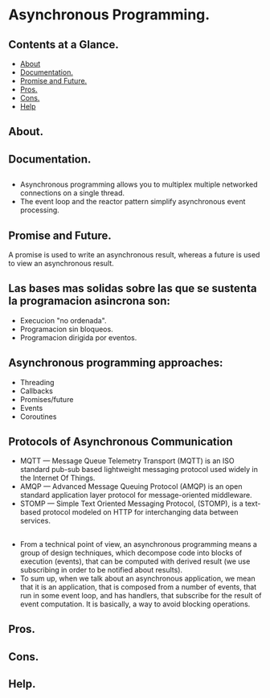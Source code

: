 # Asynchronous Programming.





## Contents at a Glance.
* [About](#about)
* [Documentation.](#documentation)
* [Promise and Future.]()
* [Pros.](#pros)
* [Cons.](#cons)
* [Help](#help)





## About.





## Documentation.





##
* Asynchronous programming allows you to multiplex multiple networked connections on a single thread.
* The event loop and the reactor pattern simplify asynchronous event processing.





## Promise and Future.
A promise is used to write an asynchronous result, whereas a future is used to view an asynchronous result.





## Las bases mas solidas sobre las que se sustenta la programacion asincrona son:
* Execucion "no ordenada".
* Programacion sin bloqueos.
* Programacion dirigida por eventos.





## Asynchronous programming approaches:
* Threading
* Callbacks
* Promises/future
* Events
* Coroutines





## Protocols of Asynchronous Communication
* MQTT — Message Queue Telemetry Transport (MQTT) is an ISO standard pub-sub based lightweight messaging protocol used widely in the Internet Of Things.
* AMQP — Advanced Message Queuing Protocol (AMQP) is an open standard application layer protocol for message-oriented middleware.
* STOMP — Simple Text Oriented Messaging Protocol, (STOMP), is a text-based protocol modeled on HTTP for interchanging data between services.




##
* From a technical point of view, an asynchronous programming means a group of design techniques, which decompose code 
  into blocks of execution (events), that can be computed with derived result (we use subscribing in order to be notified
  about results).
* To sum up, when we talk about an asynchronous application, we mean that it is an application, that is composed from a 
  number of events, that run in some event loop, and has handlers, that subscribe for the result of event computation. 
  It is basically, a way to avoid blocking operations.





## Pros.





## Cons.





## Help.
